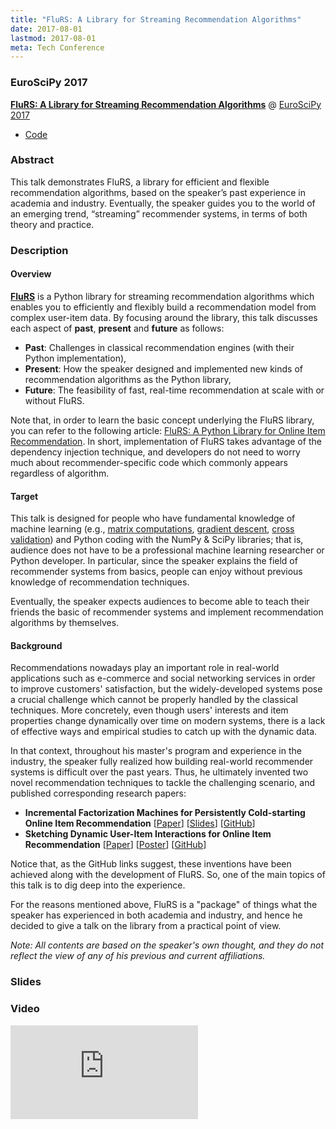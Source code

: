 ```yaml
---
title: "FluRS: A Library for Streaming Recommendation Algorithms"
date: 2017-08-01
lastmod: 2017-08-01
meta: Tech Conference
---
```


### EuroSciPy 2017

<b><a href="https://www.euroscipy.org/2017/descriptions/19827.html" target="_blank" rel="noopener">FluRS: A Library for Streaming Recommendation Algorithms</a></b> @ <a href="https://www.euroscipy.org/2017/"  target="_blank" rel="noopener">EuroSciPy 2017</a>

- <a href="https://github.com/takuti/flurs/tree/0.0.2" target="_blank" rel="noopener">Code</a>

### Abstract

This talk demonstrates FluRS, a library for efficient and flexible recommendation algorithms, based on the speaker’s past experience in academia and industry. Eventually, the speaker guides you to the world of an emerging trend, “streaming” recommender systems, in terms of both theory and practice.

### Description

#### Overview

**[FluRS](https://github.com/takuti/flurs)** is a Python library for streaming recommendation algorithms which enables you to efficiently and flexibly build a recommendation model from complex user-item data. By focusing around the library, this talk discusses each aspect of **past**, **present** and **future** as follows:

- **Past**: Challenges in classical recommendation engines (with their Python implementation),
- **Present**: How the speaker designed and implemented new kinds of recommendation algorithms as the Python library,
- **Future**: The feasibility of fast, real-time recommendation at scale with or without FluRS.

Note that, in order to learn the basic concept underlying the FluRS library, you can refer to the following article: [FluRS: A Python Library for Online Item Recommendation](https://takuti.me/note/flurs/). In short, implementation of FluRS takes advantage of the dependency injection technique, and developers do not need to worry much about recommender-specific code which commonly appears regardless of algorithm.

#### Target

This talk is designed for people who have fundamental knowledge of machine learning (e.g., [matrix computations](https://en.wikipedia.org/wiki/Matrix_(mathematics)), [gradient descent](https://en.wikipedia.org/wiki/Gradient_descent), [cross validation](https://en.wikipedia.org/wiki/Cross-validation_(statistics))) and Python coding with the NumPy & SciPy libraries; that is, audience does not have to be a professional machine learning researcher or Python developer. In particular, since the speaker explains the field of recommender systems from basics, people can enjoy without previous knowledge of recommendation techniques.

Eventually, the speaker expects audiences to become able to teach their friends the basic of recommender systems and implement recommendation algorithms by themselves.

#### Background

Recommendations nowadays play an important role in real-world applications such as e-commerce and social networking services in order to improve customers' satisfaction, but the widely-developed systems pose a crucial challenge which cannot be properly handled by the classical techniques. More concretely, even though users' interests and item properties change dynamically over time on modern systems, there is a lack of effective ways and empirical studies to catch up with the dynamic data.

In that context, throughout his master's program and experience in the industry, the speaker fully realized how building real-world recommender systems is difficult over the past years. Thus, he ultimately invented two novel recommendation techniques to tackle the challenging scenario, and published corresponding research papers:

- **Incremental Factorization Machines for Persistently Cold-starting Online Item Recommendation** \[[Paper](https://arxiv.org/abs/1607.02858)\] \[[Slides](https://speakerdeck.com/takuti/incremental-factorization-machines)\] \[[GitHub](https://github.com/takuti/stream-recommender/tree/v0.3.1-recprofile-2016)\]
- **Sketching Dynamic User-Item Interactions for Online Item Recommendation** \[[Paper](http://dl.acm.org/citation.cfm?id=3022152)\] \[[Poster](https://takuti.me/docs/chiir-2017-poster.pdf)\] \[[GitHub](https://github.com/takuti/stream-recommender/tree/v0.5.0-chiir-2017-and-thesis)\]

Notice that, as the GitHub links suggest, these inventions have been achieved along with the development of FluRS. So, one of the main topics of this talk is to dig deep into the experience.

For the reasons mentioned above, FluRS is a "package" of things what the speaker has experienced in both academia and industry, and hence he decided to give a talk on the library from a practical point of view.

*Note: All contents are based on the speaker's own thought, and they do not reflect the view of any of his previous and current affiliations.*

### Slides

<script async class="speakerdeck-embed" data-id="f8e9917ab2cf46dfaba1be61b6e449cd" data-ratio="1.33333333333333" src="//speakerdeck.com/assets/embed.js"></script>

### Video

<span class="iframe-container">
    <iframe src="https://www.youtube.com/embed/nARfsX63nDc" frameborder="0" allow="accelerometer; autoplay; encrypted-media; gyroscope; picture-in-picture" allowfullscreen></iframe>
</span>
